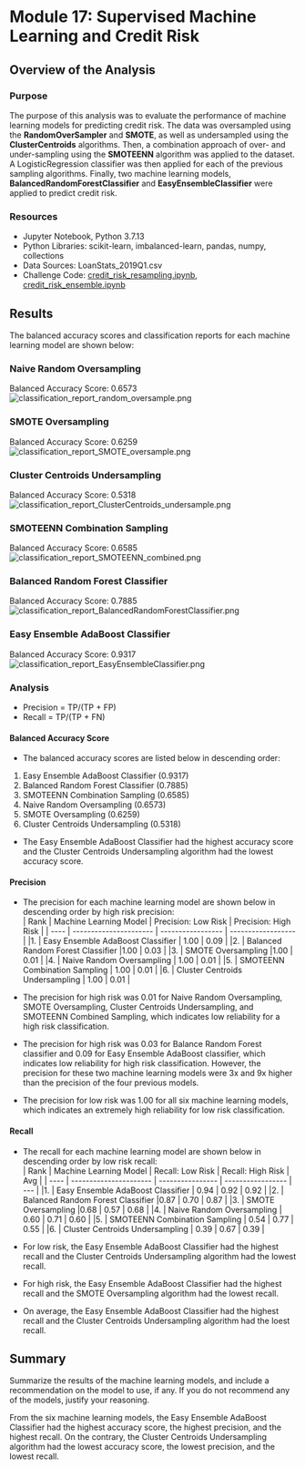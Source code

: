 # Module 17: Supervised Machine Learning and Credit Risk

## Overview of the Analysis

### Purpose
The purpose of this analysis was to evaluate the performance of machine learning models for predicting credit risk. The data was oversampled using the **RandomOverSampler** and **SMOTE**, as well as undersampled using the **ClusterCentroids** algorithms. Then, a combination approach of over- and under-sampling using the **SMOTEENN** algorithm was applied to the dataset. A LogisticRegression classifier was then applied for each of the previous sampling algorithms. Finally, two machine learning models, **BalancedRandomForestClassifier** and **EasyEnsembleClassifier** were applied to predict credit risk. 

### Resources
* Jupyter Notebook, Python 3.7.13
* Python Libraries: scikit-learn, imbalanced-learn, pandas, numpy, collections
* Data Sources: LoanStats_2019Q1.csv
* Challenge Code: [credit_risk_resampling.ipynb](https://github.com/daniel-sh-au/UofT_DataBC_Module17_Credit_Risk_Analysis/blob/main/credit_risk_resampling.ipynb), [credit_risk_ensemble.ipynb](https://github.com/daniel-sh-au/UofT_DataBC_Module17_Credit_Risk_Analysis/blob/main/credit_risk_ensemble.ipynb)

## Results
The balanced accuracy scores and classification reports for each machine learning model are shown below:

### Naive Random Oversampling
Balanced Accuracy Score: 0.6573
![classification_report_random_oversample.png](https://github.com/daniel-sh-au/UofT_DataBC_Module17_Credit_Risk_Analysis/blob/main/Resources/classification_report_random_oversample.png)

### SMOTE Oversampling
Balanced Accuracy Score: 0.6259
![classification_report_SMOTE_oversample.png](https://github.com/daniel-sh-au/UofT_DataBC_Module17_Credit_Risk_Analysis/blob/main/Resources/classification_report_SMOTE_oversample.png)

### Cluster Centroids Undersampling
Balanced Accuracy Score: 0.5318
![classification_report_ClusterCentroids_undersample.png](https://github.com/daniel-sh-au/UofT_DataBC_Module17_Credit_Risk_Analysis/blob/main/Resources/classification_report_ClusterCentroids_undersample.png)

### SMOTEENN Combination Sampling
Balanced Accuracy Score: 0.6585
![classification_report_SMOTEENN_combined.png](https://github.com/daniel-sh-au/UofT_DataBC_Module17_Credit_Risk_Analysis/blob/main/Resources/classification_report_SMOTEENN_combined.png)

### Balanced Random Forest Classifier
Balanced Accuracy Score: 0.7885
![classification_report_BalancedRandomForestClassifier.png](https://github.com/daniel-sh-au/UofT_DataBC_Module17_Credit_Risk_Analysis/blob/main/Resources/classification_report_BalancedRandomForestClassifier.png)

### Easy Ensemble AdaBoost Classifier
Balanced Accuracy Score: 0.9317
![classification_report_EasyEnsembleClassifier.png](https://github.com/daniel-sh-au/UofT_DataBC_Module17_Credit_Risk_Analysis/blob/main/Resources/classification_report_EasyEnsembleClassifier.png)

### Analysis
* Precision = TP/(TP + FP)
* Recall = TP/(TP + FN)

#### Balanced Accuracy Score
* The balanced accuracy scores are listed below in descending order:  
1. Easy Ensemble AdaBoost Classifier (0.9317)
2. Balanced Random Forest Classifier (0.7885)
3. SMOTEENN Combination Sampling (0.6585)
4. Naive Random Oversampling (0.6573)
5. SMOTE Oversampling (0.6259)
6. Cluster Centroids Undersampling (0.5318)
* The Easy Ensemble AdaBoost Classifier had the highest accuracy score and the Cluster Centroids Undersampling algorithm had the lowest accuracy score.

#### Precision
* The precision for each machine learning model are shown below in descending order by high risk precision:  
| Rank | Machine Learning Model | Precision: Low Risk | Precision: High Risk |
| ---- | ---------------------- | ----------------- | ------------------ |
|1. | Easy Ensemble AdaBoost Classifier | 1.00 | 0.09 |
|2. | Balanced Random Forest Classifier |1.00 | 0.03 |
|3. | SMOTE Oversampling |1.00 | 0.01 |
|4. | Naive Random Oversampling | 1.00 | 0.01 |
|5. | SMOTEENN Combination Sampling | 1.00 | 0.01 |
|6. | Cluster Centroids Undersampling | 1.00 | 0.01 |

* The precision for high risk was 0.01 for Naive Random Oversampling, SMOTE Oversampling, Cluster Centroids Undersampling, and SMOTEENN Combined Sampling, which indicates low reliability for a high risk classification. 
* The precision for high risk was 0.03 for Balance Random Forest classifier and 0.09 for Easy Ensemble AdaBoost classifier, which indicates low reliability for high risk classification. However, the precision for these two machine learning models were 3x and 9x
higher than the precision of the four previous models. 
* The precision for low risk was 1.00 for all six machine learning models, which indicates an extremely high reliability for low risk classification. 

#### Recall
* The recall for each machine learning model are shown below in descending order by low risk recall:  
| Rank | Machine Learning Model | Recall: Low Risk | Recall: High Risk | Avg | 
| ---- | ---------------------- | ---------------- | ----------------- | --- |
|1. | Easy Ensemble AdaBoost Classifier | 0.94 | 0.92 | 0.92 |
|2. | Balanced Random Forest Classifier |0.87 | 0.70 | 0.87 |
|3. | SMOTE Oversampling |0.68 | 0.57 | 0.68 |
|4. | Naive Random Oversampling | 0.60 | 0.71 | 0.60 |
|5. | SMOTEENN Combination Sampling | 0.54 | 0.77 | 0.55 |
|6. | Cluster Centroids Undersampling | 0.39 | 0.67 | 0.39 |

* For low risk, the Easy Ensemble AdaBoost Classifier had the highest recall and the Cluster Centroids Undersampling algorithm had the lowest recall.
* For high risk, the Easy Ensemble AdaBoost Classifier had the highest recall and the SMOTE Oversampling algorithm had the lowest recall. 
* On average, the Easy Ensemble AdaBoost Classifier had the highest recall and the Cluster Centroids Undersampling algorithm had the loest recall. 

## Summary
Summarize the results of the machine learning models, and include a recommendation on the model to use, if any. If you do not recommend any of the models, justify your reasoning.

From the six machine learning models, the Easy Ensemble AdaBoost Classifier had the highest accuracy score, the highest precision, and the highest recall. On the contrary, the Cluster Centroids Undersampling algorithm had the lowest accuracy score, the lowest precision, and the lowest recall. 